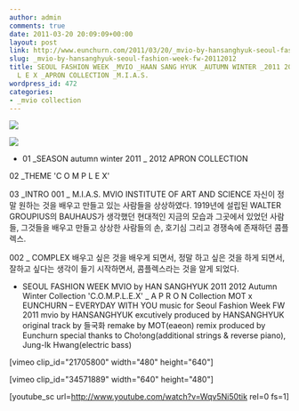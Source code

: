 ```yaml
---
author: admin
comments: true
date: 2011-03-20 20:09:09+00:00
layout: post
link: http://www.eunchurn.com/2011/03/20/_mvio-by-hansanghyuk-seoul-fashion-week-fw-20112012/
slug: _mvio-by-hansanghyuk-seoul-fashion-week-fw-20112012
title: SEOUL FASHION WEEK _MVIO _HAAN SANG HYUK _AUTUMN WINTER _2011 2012 _C O M P
  L E X _APRON COLLECTION _M.I.A.S.
wordpress_id: 472
categories:
- _mvio collection
---
```


![](http://www.eunchurn.com/wp-content/uploads/2011/03/Poster-front.jpg)




![](http://www.eunchurn.com/wp-content/uploads/2011/03/Poster-back.jpg)






	
  * 01 _SEASON autumn winter 2011 _ 2012
APRON COLLECTION




02 _THEME 'C O M P L E X'

03 _INTRO 001 _ M.I.A.S. MVIO INSTITUTE OF ART AND SCIENCE
자신이 정말 원하는 것을 배우고 만들고 있는
사람들을 상상하였다.
1919년에 설립된 WALTER GROUPIUS의 BAUHAUS가 생각했던
현대적인 지금의 모습과 그곳에서 있었던 사람들,
그것들을 배우고 만들고 상상한 사람들의 손, 호기심
그리고 경쟁속에 존재하던 콤플렉스.

002 _ COMPLEX
배우고 싶은 것을 배우게 되면서,
정말 하고 싶은 것을 하게 되면서,
잘하고 싶다는 생각이 들기 시작하면서,
콤플렉스라는 것을 알게 되었다.

	
  * SEOUL FASHION WEEK MVIO by HAN SANGHYUK 2011 2012 Autumn Winter Collection 'C.O.M.P.L.E.X' _ A P R O N Collection
MOT x EUNCHURN – EVERYDAY WITH YOU
music for Seoul Fashion Week FW 2011 mvio by HANSANGHYUK
excutively produced by HANSANGHYUK
original track by 들국화
remake by MOT(eaeon)
remix produced by Eunchurn
special thanks to Cho!ong(additional strings & reverse piano), Jung-Ik Hwang(electric bass)






[vimeo clip_id="21705800" width="480" height="640"]

[vimeo clip_id="34571889" width="640" height="480"]

[youtube_sc url=http://www.youtube.com/watch?v=Wqv5Ni50tik rel=0 fs=1]
